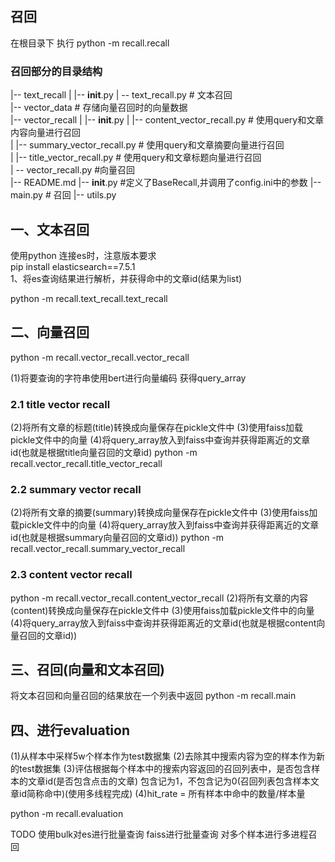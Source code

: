 召回
------
在根目录下 执行
python -m recall.recall

### 召回部分的目录结构
|-- text_recall
|   |-- __init__.py
|   -- text_recall.py  # 文本召回  
|-- vector_data # 存储向量召回时的向量数据  
|-- vector_recall
|   |-- __init__.py
|   |-- content_vector_recall.py  # 使用query和文章内容向量进行召回  
|   |-- summary_vector_recall.py  # 使用query和文章摘要向量进行召回  
|   |-- title_vector_recall.py    # 使用query和文章标题向量进行召回  
|   -- vector_recall.py         #向量召回  
|-- README.md
|-- __init__.py              #定义了BaseRecall,并调用了config.ini中的参数
|-- main.py                     # 召回
|-- utils.py



## 一、文本召回  
 使用python 连接es时，注意版本要求  
 pip install elasticsearch==7.5.1  
 1、将es查询结果进行解析，并获得命中的文章id(结果为list)
 
 python -m recall.text_recall.text_recall
 
 
 
## 二、向量召回  

python -m recall.vector_recall.vector_recall  

(1)将要查询的字符串使用bert进行向量编码 获得query_array
### 2.1 title vector recall
(2)将所有文章的标题(title)转换成向量保存在pickle文件中
(3)使用faiss加载pickle文件中的向量
(4)将query_array放入到faiss中查询并获得距离近的文章id(也就是根据title向量召回的文章id)
python -m recall.vector_recall.title_vector_recall

### 2.2 summary vector recall
(2)将所有文章的摘要(summary)转换成向量保存在pickle文件中
(3)使用faiss加载pickle文件中的向量
(4)将query_array放入到faiss中查询并获得距离近的文章id(也就是根据summary向量召回的文章id))
python -m recall.vector_recall.summary_vector_recall

### 2.3 content vector recall
python -m recall.vector_recall.content_vector_recall
(2)将所有文章的内容(content)转换成向量保存在pickle文件中
(3)使用faiss加载pickle文件中的向量
(4)将query_array放入到faiss中查询并获得距离近的文章id(也就是根据content向量召回的文章id))

## 三、召回(向量和文本召回)

将文本召回和向量召回的结果放在一个列表中返回
python -m recall.main

## 四、进行evaluation

(1)从样本中采样5w个样本作为test数据集
(2)去除其中搜索内容为空的样本作为新的test数据集
(3)评估根据每个样本中的搜索内容返回的召回列表中，是否包含样本的文章id(是否包含点击的文章)
包含记为1，不包含记为0(召回列表包含样本文章id简称命中)(使用多线程完成)
(4)hit_rate = 所有样本中命中的数量/样本量

python -m recall.evaluation

TODO
使用bulk对es进行批量查询
faiss进行批量查询
对多个样本进行多进程召回
